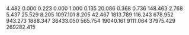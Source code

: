 4.482  0.000  0.223  0.000 
1.000  0.135  20.086  0.368 
0.736  148.463  2.768  5.437 
25.529  8.205  1097.101  8.205 
42.467  1813.789  116.243  678.952 
943.273  1888.347  36433.050  565.754 
19040.161  9111.064  37975.429  269282.415 
